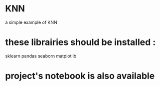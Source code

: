 # KNN
 a simple example of KNN 

# these librairies should be installed :
sklearn
pandas
seaborn
matplotlib

# project's notebook is also available 

